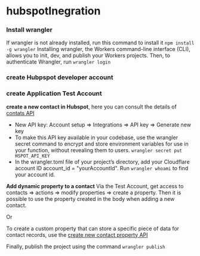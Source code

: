 # hubspotInegration

### Install wrangler
If wrangler is not already installed, run this command to install it ``` npm install -g wrangler ```
Installing wrangler, the Workers command-line interface (CLI), allows you to init, dev, and publish your Workers projects.
Then, to authenticate Wrangler, run ``` wrangler login ```

### create Hubpspot developer account
### create Application Test Account
**create a new contact in Hubspot**, here you can consult the details of [contats API](https://legacydocs.hubspot.com/docs/methods/contacts/create_contact)
- New API key: Account setup => Integrations => API key => Generate new key
- To make this API key available in your codebase, use the wrangler secret command to encrypt and store environment variables for use in your function,
without revealing them to users.  ``` wrangler secret put HSPOT_API_KEY ```
- In the wrangler.toml file of your project’s directory, add your Cloudflare account ID account_id = "yourAccountId". Run ```wrangler whoami``` to find your account id.

**Add dynamic property to a contact**
Via the Test Account, get access to contacts => actions => modify properties => create a property.
Then it is possible to use the property created in the body when adding a new contact.

Or

To create a custom property that can store a specific piece of data for contact records, use the [create new contact property API](https://legacydocs.hubspot.com/docs/methods/contacts/v2/create_contacts_property)

Finally, publish the project using the command ``` wrangler publish ```
